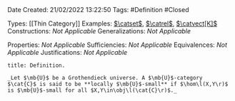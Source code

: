 <br />
<br />

Date Created: 21/02/2022 13:22:50
Tags: #Definition #Closed 

Types: [[Thin Category]]
Examples: [$\catset$](Category%20of%20Sets.md), [$\catrel$](Category%20of%20Relations.md), [$\catvect[K]$](Category%20of%20Vector%20Spaces.md)
Constructions: _Not Applicable_
Generalizations: _Not Applicable_

Properties: _Not Applicable_
Sufficiencies: _Not Applicable_
Equivalences: _Not Applicable_
Justifications: _Not Applicable_

``` ad-Definition
title: Definition.

_Let $\mb{U}$ be a Grothendieck universe. A $\mb{U}$-category $\cat{C}$ is said to be **locally $\mb{U}$-small** if $\hom\l(X,Y\r)$ is $\mb{U}$-small for all $X,Y\in\obj\l(\cat{C}\r)$._
